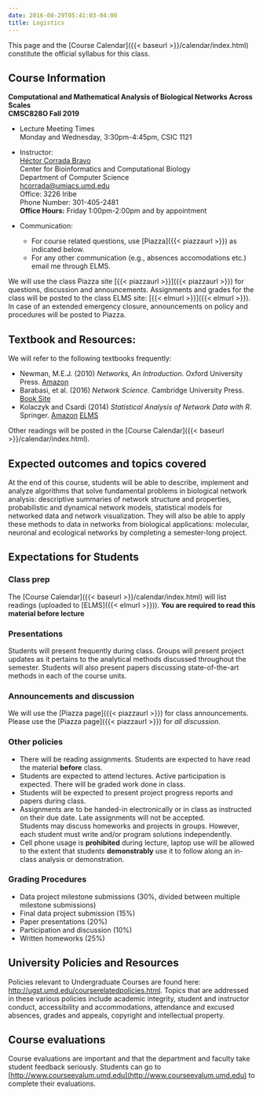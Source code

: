 ```yaml
---
date: 2016-08-29T05:41:03-04:00
title: Logistics
---
```


This page and the [Course Calendar]({{< baseurl >}}/calendar/index.html) constitute the official syllabus for this class.

## Course Information

**Computational and Mathematical Analysis of Biological Networks Across Scales**  
**CMSC828O Fall 2019**  


*	Lecture Meeting Times    
    Monday and Wednesday, 3:30pm-4:45pm, CSIC 1121

*	Instructor:  
    [H&eacute;ctor Corrada Bravo](http://www.cbcb.umd.edu/~hcorrada)  
    Center for Bioinformatics and Computational Biology  
    Department of Computer Science  
    <hcorrada@umiacs.umd.edu>  
    Office: 3226 Iribe  
    Phone Number: 301-405-2481  
    **Office Hours:** Friday 1:00pm-2:00pm and by appointment
* Communication:  
    - For course related questions, use [Piazza]({{< piazzaurl >}}) as indicated below.  
    - For any other communication (e.g., absences accomodations etc.) email me through ELMS.  

We will use the class Piazza site [{{< piazzaurl >}}]({{< piazzaurl >}}) for questions, discussion and announcements. Assignments and grades for the class will be posted to the class ELMS site: [{{< elmurl >}}]({{< elmurl >}}).
In case of an extended emergency closure, announcements on policy and procedures will be posted to Piazza.

## Textbook and Resources:

We will refer to the following textbooks frequently:

- Newman, M.E.J. (2010) _Networks, An Introduction_. Oxford University Press. [Amazon](https://www.amazon.com/Networks-Introduction-Mark-Newman/dp/0199206651/ref=pd_bxgy_14_img_2?_encoding=UTF8&psc=1&refRID=Z4KKMKQBBRDZB7092JB9i)
- Barabasi, et al. (2016) _Network Science_. Cambridge University Press. [Book Site](http://barabasi.com/networksciencebook/)
- Kolaczyk and Csardi (2014) _Statistical Analysis of Network Data with R_. Springer. [Amazon](https://www.amazon.com/Statistical-Analysis-Network-Data-Use/dp/1493909827/ref=pd_lpo_sbs_14_t_1?_encoding=UTF8&psc=1&refRID=JVA5EYS5TPS6G0SZ9197) [ELMS](https://umd.instructure.com/courses/1227944/files)

Other readings will be posted in the [Course Calendar]({{< baseurl >}}/calendar/index.html).

## Expected outcomes and topics covered

At the end of this course, students will be able to describe,
implement and analyze algorithms that solve fundamental problems in
biological network analysis: descriptive summaries of network structure and properties, probabilistic and dynamical network models, statistical models for networked data and network visualization. They will also be able to apply these methods to data in networks from biological applications: molecular, neuronal and ecological networks by completing a semester-long project.


## Expectations for Students


### Class prep

The [Course Calendar]({{< baseurl >}}/calendar/index.html) will list
readings (uploaded to [ELMS]({{< elmurl >}})). **You are
required to read this material before lecture**

### Presentations

Students will present frequently during class. Groups will present project updates as it pertains to the analytical methods discussed throughout the semester. Students will also present papers discussing state-of-the-art methods in each of the course units.

### Announcements and discussion

We will use the [Piazza page]({{< piazzaurl >}}) for class
announcements. Please use the [Piazza page]({{< piazzaurl >}}) for
*all discussion*.

### Other policies

* There will be reading assignments. Students are expected to have read the material **before** class.  
* Students are expected to attend lectures. Active participation is expected. There will be graded work done in class.  
* Students will be expected to present project progress reports and papers during class. 
* Assignments are to be handed-in electronically or in class as instructed on their due date. Late assignments will not be accepted.  
 Students may discuss homeworks and projects in groups. However, each
  student must write and/or program solutions independently.  
* Cell phone usage is **prohibited** during lecture, laptop use will be allowed to the extent that students **demonstrably** use it to follow along an in-class analysis or demonstration.  

### Grading Procedures 

* Data project milestone submissions (30%, divided between multiple milestone submissions)  
* Final data project submission (15%)  
* Paper presentations (20%)  
* Participation and discussion (10%)  
* Written homeworks (25%)  

## University Policies and Resources

Policies relevant to Undergraduate Courses are found here: http://ugst.umd.edu/courserelatedpolicies.html. Topics that are addressed in these various policies include academic integrity, student and instructor conduct, accessibility and accommodations, attendance and excused absences, grades and appeals, copyright and intellectual property.


## Course evaluations

Course evaluations are important and that the department and faculty
take student feedback seriously.  Students can go to [http://www.courseevalum.umd.edu](http://www.courseevalum.umd.edu) to complete their evaluations.





